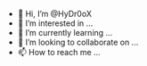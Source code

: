 - 👋 Hi, I’m @HyDr0oX
- 👀 I’m interested in ...
- 🌱 I’m currently learning ...
- 💞️ I’m looking to collaborate on ...
- 📫 How to reach me ...

<!---
HyDr0oX/HyDr0oX is a ✨ special ✨ repository because its `README.md` (this file) appears on your GitHub profile.
You can click the Preview link to take a look at your changes.
--->
